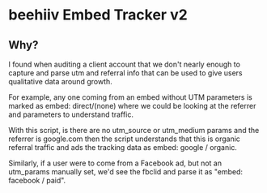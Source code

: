 # beehiiv Embed Tracker v2
## Why?
I found when auditing a client account that we don't nearly enough to capture and parse utm and referral info that can be used to give users qualitative data around growth. 

For example, any one coming from an embed without UTM parameters is marked as embed: direct/(none) where we could be looking at the referrer and parameters to understand traffic.

With this script, is there are no utm_source or utm_medium params and the referrer is google.com then the script understands that this is organic referral traffic and ads the tracking data as embed: google / organic. 

Similarly, if a user were to come from a Facebook ad, but not an utm_params manually set, we'd see the fbclid and parse it as "embed: facebook / paid".
